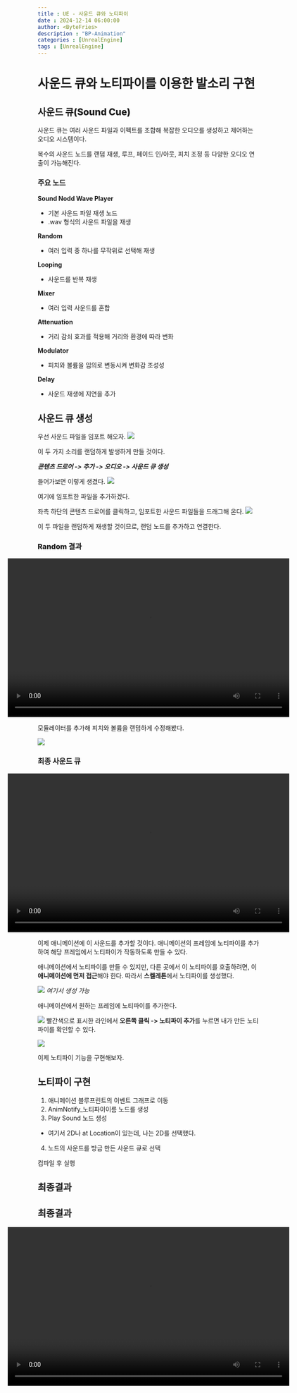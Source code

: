 ```yaml
---
title : UE - 사운드 큐와 노티파이
date : 2024-12-14 06:00:00
author: <ByteFries>
description : "BP-Animation"
categories : [UnrealEngine]
tags : [UnrealEngine]
---
```


# <span style = "font-weight: 800;">사운드 큐와 노티파이를 이용한 발소리 구현</span>

## <span style = "font-weight: 800;">사운드 큐(Sound Cue)</span>
사운드 큐는 여러 사운드 파일과 이펙트를 조합해 복잡한 오디오를 생성하고 제어하는 오디오 시스템이다.

복수의 사운드 노드를 랜덤 재생, 루프, 페이드 인/아웃, 피치 조정 등 다양한 오디오 연출이 가능해진다.

### <span style = "font-weight: 800;">주요 노드</span>

**Sound Nodd Wave Player**
  - 기본 사운드 파일 재생 노드
  - .wav 형식의 사운드 파일을 재생

**Random**
  - 여러 입력 중 하나를 무작위로 선택해 재생

**Looping**
  - 사운드를 반복 재생

**Mixer**
  - 여러 입력 사운드를 혼합

**Attenuation**
  - 거리 감쇠 효과를 적용해 거리와 환경에 따라 변화

**Modulator**
  - 피치와 볼륨을 임의로 변동시켜 변화감 조성성

**Delay**
  - 사운드 재생에 지연을 추가

## <span style = "font-weight: 800;">사운드 큐 생성</span>

우선 사운드 파일을 임포트 해오자.
![](/assets/image/2024-12-15/import1.png)

이 두 가지 소리를 랜덤하게 발생하게 만들 것이다.

***콘텐츠 드로어 -> 추가 -> 오디오 -> 사운드 큐 생성***

들어가보면 이렇게 생겼다.
![](/assets/image/2024-12-15/edit1.png)

여기에 임포트한 파일을 추가하겠다.

좌측 하단의 콘텐츠 드로어를 클릭하고, 임포트한 사운드 파일들을 드래그해 온다.
![](/assets/image/2024-12-15/edit2.png)

이 두 파일을 랜덤하게 재생할 것이므로, 랜덤 노드를 추가하고 연결한다.

### <span style = "font-weight: 800;">Random 결과</span>

<div style="display: flex; justify-content: center; align-items: center;">
  <video width="640" height="360" controls>
    <source src="/assets/mp4/24-12-15/random.mkv" type="video/webm">
    Your browser does not support the video tag.
  </video>
</div>

모듈레이터를 추가해 피치와 볼륨을 랜덤하게 수정해봤다.

![](/assets/image/2024-12-15/edit3.png)

### <span style = "font-weight: 800;">최종 사운드 큐</span>

<div style="display: flex; justify-content: center; align-items: center;">
  <video width="640" height="360" controls>
    <source src="/assets/mp4/24-12-15/module.mkv" type="video/webm">
    Your browser does not support the video tag.
  </video>
</div>

이제 애니메이션에 이 사운드를 추가할 것이다.
애니메이션의 프레임에 노티파이를 추가하여 해당 프레임에서 노티파이가 작동하도록 만들 수 있다.

애니메이션에서 노티파이를 만들 수 있지만, 다른 곳에서 이 노티파이를 호출하려면, 이 **애니메이션에 먼저 접근**해야 한다. 따라서 **스켈레톤**에서 노티파이를 생성했다.

![](/assets/image/2024-12-15/createNotify1.png)
_여기서 생성 가능_

애니메이션에서 원하는 프레임에 노티파이를 추가한다.

![](/assets/image/2024-12-15/addNotify1.png)
빨간색으로 표시한 라인에서 **오른쪽 클릭 -> 노티파이 추가**를 누르면 내가 만든 노티파이를 확인할 수 있다.

![](/assets/image/2024-12-15/addNotify2.png)


이제 노티파이 기능을 구현해보자.

## <span style = "font-weight: 800;">노티파이 구현</span>

1. 애니메이션 블루프린트의 이벤트 그래프로 이동
2. AnimNotify_노티파이이름 노드를 생성
3. Play Sound 노드 생성
  - 여기서 2D나 at Location이 있는데, 나는 2D를 선택했다.
4. 노드의 사운드를 방금 만든 사운드 큐로 선택
  
컴파일 후 실행
## <span style = "font-weight: 800;">최종결과</span>

## 최종결과

<div style="display: flex; justify-content: center; align-items: center;">
  <video width="640" height="360" controls>
    <source src="/assets/mp4/24-12-15/result.mkv" type="video/webm">
    Your browser does not support the video tag.
  </video>
</div>

